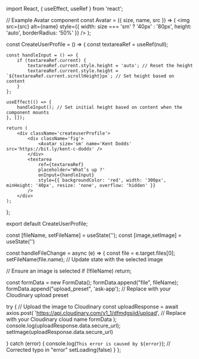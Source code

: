  
import React, { useEffect, useRef } from 'react';

// Example Avatar component
const Avatar = ({ size, name, src }) => (
    <img 
        src={src} 
        alt={name} 
        style={{ width: size === 'sm' ? '40px' : '80px', height: 'auto', borderRadius: '50%' }} 
    />
);

const CreateUserProfile = () => {
    const textareaRef = useRef(null);

    const handleInput = () => {
        if (textareaRef.current) {
            textareaRef.current.style.height = 'auto'; // Reset the height
            textareaRef.current.style.height = `${textareaRef.current.scrollHeight}px`; // Set height based on content
        }
    };

    useEffect(() => {
        handleInput(); // Set initial height based on content when the component mounts
    }, []);

    return (
        <div className='createuserProfile'>
            <div className='fig'>
                <Avatar size='sm' name='Kent Dodds' src='https://bit.ly/kent-c-dodds' />
            </div>
            <textarea 
                ref={textareaRef} 
                placeholder='What’s up ?' 
                onInput={handleInput}
                style={{ backgroundColor: 'red', width: '300px', minHeight: '40px', resize: 'none', overflow: 'hidden' }}
            />
        </div>
    );
};

export default CreateUserProfile;


const [fileName, setFileName] = useState('');
const [image,setImage] = useState('')
 

 


const handleFileChange = async (e) => {
  const file = e.target.files[0];
  setFileName(file.name); // Update state with the selected image
 
  // Ensure an image is selected
  if (!fileName) return;

  const formData = new FormData();
  formData.append("file", fileName);
  formData.append("upload_preset", 'ask-app'); // Replace with your Cloudinary upload preset
 
  try {
    // Upload the image to Cloudinary
    const uploadResponse = await axios.post(
      'https://api.cloudinary.com/v1_1/dfmdgsiid/upload', // Replace with your Cloudinary cloud name
      formData
    );
    console.log(uploadResponse.data.secure_url); 
    setImage(uploadResponse.data.secure_url)
    
  } catch (error) {
    console.log(`This error is caused by ${error}`); // Corrected typo in "error"
    setLoading(false)
  }
};


